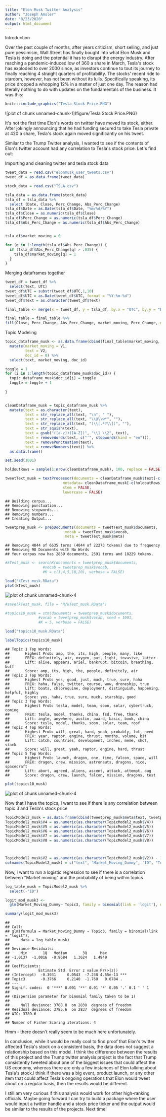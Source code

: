 ```yaml
---
title: "Elon Musk Twitter Analysis"
author: "Joseph Amsler"
date: "8/23/2020"
output: html_document
---
```




Introduction

Over the past couple of months, after years criticism, short selling, and just pure pessimism, Wall Street has finally bought into what Elon Musk and Tesla is doing and the potential it has to disrupt the energy industry. After reaching a pandemic-induced low of 360 a share in March, Tesla's stock has exploded to over 2000 since, as investors continue to tout its journey to finally reaching 4 straight quarters of profitability. The stocks' recent ride to stardom, however, has not been without its lulls. Specifically speaking, its price dropped a whopping 12% in a matter of just one day. The reason had literally nothing to do with updates on the fundamentals of the business. It was this:


```r
knitr::include_graphics("Tesla Stock Price.PNG")
```

![plot of chunk unnamed-chunk-1](figure/Tesla Stock Price.PNG)

It's not the first time Elon's words on twitter have moved its stock, either. After jokingly announcing that he had funding secured to take Tesla private at 420 a share, Tesla's stock again moved significantly on his tweet. 

Similar to the Trump Twitter analysis, I wanted to see if the contents of Elon's twitter account had any correlation to Tesla's stock price. Let's find out:


Importing and cleaning twitter and tesla stock data


```r
tweet_data = read.csv("elonmusk_user_tweets.csv")
tweet_df = as.data.frame(tweet_data)

stock_data = read.csv("TSLA.csv")

tsla_data = as.data.frame(stock_data)
tsla_df = tsla_data %>%
  select (Date, Close, Perc_Change, Abs_Perc_Change)
tsla_df$Date = as.Date(tsla_df$Date, "%m/%d/%Y")
tsla_df$Close = as.numeric(tsla_df$Close)
tsla_df$Perc_Change = as.numeric(tsla_df$Perc_Change)
tsla_df$Abs_Perc_Change = as.numeric(tsla_df$Abs_Perc_Change)


tsla_df$market_moving = 0

for (q in 1:length(tsla_df$Abs_Perc_Change)) {
  if (tsla_df$Abs_Perc_Change[q] > .035) {
    tsla_df$market_moving[q] = 1
  }
}
```



Merging dataframes together


```r
tweet_df = tweet_df %>%
  select(Text, UTC)
tweet_df$UTC = substr(tweet_df$UTC,1,10)
tweet_df$UTC = as.Date(tweet_df$UTC, format = "%Y-%m-%d")
tweet_df$Text = as.character(tweet_df$Text)

final_table <- merge(x = tweet_df, y = tsla_df, by.x = "UTC", by.y = "Date", all.x = TRUE)

final_table = final_table %>%
fill(Close, Perc_Change, Abs_Perc_Change, market_moving, Perc_Change,.direction = "down")
```

Topic Modeling

```r
topic_dataframe_musk <- as.data.frame(cbind(final_table$market_moving, final_table$Text))  %>%
  mutate(market_moving = V1,
         text = V2,
         doc_id = 0) %>%
  select(text, market_moving, doc_id)

toggle = 1
for (i in 1:length(topic_dataframe_musk$doc_id)) {
  topic_dataframe_musk$doc_id[i] = toggle
  toggle = toggle + 1
  
}


cleanDataframe_musk = topic_dataframe_musk %>%
  mutate(text = as.character(text), 
         text = str_replace_all(text, "\n", " "),
         text = str_replace_all(text, "\\@\\w*", ""),
         text = str_replace_all(text, "(\\[.*?\\])", ""),
         text = str_squish(text), 
         text = gsub("([a-z])([A-Z])", "\\1 \\2", text), 
         text = removeWords(text, c("’", stopwords(kind = "en"))), 
         text = removePunctuation(text), 
         text = removeNumbers(text)) %>%
  as.data.frame()

set.seed(1001)

holdoutRows = sample(1:nrow(cleanDataframe_musk), 100, replace = FALSE)

tweetText_musk = textProcessor(documents = cleanDataframe_musk$text[-c(holdoutRows)],
                          metadata= cleanDataframe_musk[-c(holdoutRows), ],
                          stem = FALSE,
                          lowercase = FALSE)
```

```
## Building corpus... 
## Removing punctuation... 
## Removing stopwords... 
## Removing numbers... 
## Creating Output...
```

```r
tweetprep_musk <- prepDocuments(documents = tweetText_musk$documents,
                           vocab = tweetText_musk$vocab,
                           meta = tweetText_musk$meta)
```

```
## Removing 4044 of 6635 terms (4044 of 22273 tokens) due to frequency 
## Removing 98 Documents with No Words 
## Your corpus now has 2839 documents, 2591 terms and 18229 tokens.
```

```r
#kTest_musk <- searchK(documents = tweetprep_musk$documents,
                 #vocab = tweetprep_musk$vocab,
                 #K = c(3,4,5,10,20), verbose = FALSE)

load("kTest_musk.RData")
plot(kTest_musk)
```

![plot of chunk unnamed-chunk-4](figure/unnamed-chunk-4-1.png)

```r
#save(kTest_musk, file = "R/kTest_musk.RData")

#topics10_musk = stm(documents = tweetprep_musk$documents,
               #vocab = tweetprep_musk$vocab, seed = 1001,
               #K = 5, verbose = FALSE)

load("topics10_musk.RData")

labelTopics(topics10_musk)
```

```
## Topic 1 Top Words:
##  	 Highest Prob: amp, the, its, high, people, many, like 
##  	 FREX: definitely, air, oxygen, put, light, invasive, latter 
##  	 Lift: alive, appears, ariel, bankrupt, bitcoin, breathing, buff 
##  	 Score: amp, its, high, the, people, definitely, air 
## Topic 2 Top Words:
##  	 Highest Prob: yes, good, just, much, true, sure, haha 
##  	 FREX: haha, false, twitter, course, wow, droneship, true 
##  	 Lift: boats, chloroquine, deployment, distinguish, happening, helpful, highly 
##  	 Score: yes, haha, true, sure, much, starship, good 
## Topic 3 Top Words:
##  	 Highest Prob: tesla, model, team, soon, solar, cybertruck, coming 
##  	 FREX: tesla, model, thanks, china, fsd, free, thank 
##  	 Lift: angle, anywhere, austin, award, basic, book, china 
##  	 Score: tesla, model, thanks, soon, solar, team, roof 
## Topic 4 Top Words:
##  	 Highest Prob: will, great, hard, yeah, probably, lot, need 
##  	 FREX: year, raptor, engine, thrust, months, volume, bit 
##  	 Lift: catch, countries, development, inches, meme, shot, stack 
##  	 Score: will, great, yeah, raptor, engine, hard, thrust 
## Topic 5 Top Words:
##  	 Highest Prob: launch, dragon, one, time, falcon, space, will 
##  	 FREX: dragon, crew, mission, astronauts, dragons, nice, spacecraft 
##  	 Lift: abort, agreed, aliens, ascent, attack, attempt, aug 
##  	 Score: dragon, crew, launch, falcon, mission, dragons, test
```

```r
plot(topics10_musk)
```

![plot of chunk unnamed-chunk-4](figure/unnamed-chunk-4-2.png)

Now that I have the topics, I want to see if there is any correlation between topic 3 and Tesla's stock price


```r
TopicModel2_musk = as.data.frame(cbind(tweetprep_musk$meta$text, tweetprep_musk$meta$market_moving,tweetprep_musk$meta$doc_id, topics10_musk$theta))
TopicModel2_musk$V4 = as.numeric(as.character(TopicModel2_musk$V4))
TopicModel2_musk$V5 = as.numeric(as.character(TopicModel2_musk$V5))
TopicModel2_musk$V6 = as.numeric(as.character(TopicModel2_musk$V6))
TopicModel2_musk$V7 = as.numeric(as.character(TopicModel2_musk$V7))
TopicModel2_musk$V8 = as.numeric(as.character(TopicModel2_musk$V8))



TopicModel2_musk$V2 = as.numeric(as.character(TopicModel2_musk$V2)) - 1 
colnames(TopicModel2_musk) = c("text", "Market_Moving_Dummy", "ID", "Topic1", "Topic2", "Topic3", "Topic4", "Topic5")
```


Now, I want to run a logistic regression to see if there is a correlation between "Market moving" and the probability of being within topics


```r
log_table_musk = TopicModel2_musk %>%
  select(-"ID")

logit_mod_musk3 <-
  glm(Market_Moving_Dummy~ Topic3, family = binomial(link = 'logit'), data = log_table_musk)

summary(logit_mod_musk3)
```

```
## 
## Call:
## glm(formula = Market_Moving_Dummy ~ Topic3, family = binomial(link = "logit"), 
##     data = log_table_musk)
## 
## Deviance Residuals: 
##     Min       1Q   Median       3Q      Max  
## -1.0137  -1.0016  -0.9684   1.3624   1.4949  
## 
## Coefficients:
##             Estimate Std. Error z value Pr(>|z|)    
## (Intercept)  -0.3931     0.0543  -7.238 4.55e-13 ***
## Topic3       -0.3766     0.2140  -1.760   0.0784 .  
## ---
## Signif. codes:  0 '***' 0.001 '**' 0.01 '*' 0.05 '.' 0.1 ' ' 1
## 
## (Dispersion parameter for binomial family taken to be 1)
## 
##     Null deviance: 3788.8  on 2838  degrees of freedom
## Residual deviance: 3785.6  on 2837  degrees of freedom
## AIC: 3789.6
## 
## Number of Fisher Scoring iterations: 4
```


Hmm - there doesn't really seem to be much here unfortunately.

In conclusion, while it would be really cool to find proof that Elon's twitter affected Tesla's stock on a consistent basis, the data does not suggest a relationship based on this model. I think the difference between the results of this project and the Trump twitter analysis project is the fact that Trump consistently tweeted about one of the biggest issues that could affect the US economy, whereas there are only a few instances of Elon talking about Tesla's stock.I think if there was a big event, product launch, or any other item that could affect Tesla's ongoing operations that Elon would tweet about on a regular basis, then the results would be different.

I still am very curious if this analysis would work for other high-ranking officials. Maybe going forward I can try to build a package where the user would input a twitter handle and a stock price ticker and the output would be similar to the results of the projects. Next time!


